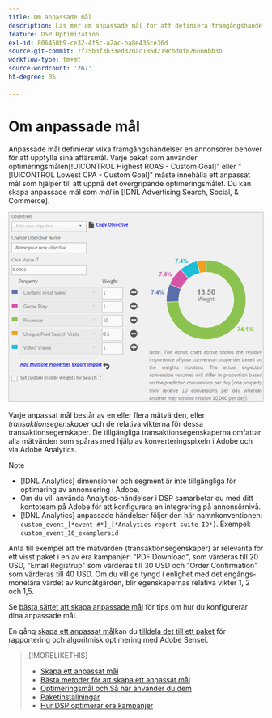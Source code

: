 ```yaml
---
title: Om anpassade mål
description: Läs mer om anpassade mål för att definiera framgångshändelser i paket som är optimerade för det lägsta CPA eller högsta ROAS.
feature: DSP Optimization
exl-id: 806450b9-ce32-4f5c-a2ac-ba8e435ce36d
source-git-commit: 7f35b3f3b33ed320ac186d219cbd0f826666bb3b
workflow-type: tm+mt
source-wordcount: '267'
ht-degree: 0%

---
```


# Om anpassade mål

Anpassade mål definierar vilka framgångshändelser en annonsörer behöver för att uppfylla sina affärsmål. Varje paket som använder optimeringsmålen[!UICONTROL Highest ROAS - Custom Goal]&quot; eller &quot;[!UICONTROL Lowest CPA - Custom Goal]&quot; måste innehålla ett anpassat mål som hjälper till att uppnå det övergripande optimeringsmålet. Du kan skapa anpassade mål som *mål* in [!DNL Advertising Search, Social, & Commerce].

![anpassade mål](/help/dsp/assets/objective-goals.png)

Varje anpassat mål består av en eller flera mätvärden, eller *transaktionsegenskaper* och de relativa vikterna för dessa transaktionsegenskaper. De tillgängliga transaktionsegenskaperna omfattar alla mätvärden som spåras med hjälp av konverteringspixeln i Adobe och via Adobe Analytics.

>[!NOTE]
>
>* [!DNL Analytics] dimensioner och segment är inte tillgängliga för optimering av annonsering i Adobe.
>* Om du vill använda Analytics-händelser i DSP samarbetar du med ditt kontoteam på Adobe för att konfigurera en integrering på annonsörnivå.
>* [!DNL Analytics] anpassade händelser följer den här namnkonventionen: `custom_event_[*event #*]_[*Analytics report suite ID*]`. Exempel: `custom_event_16_examplersid`


Anta till exempel att tre mätvärden (transaktionsegenskaper) är relevanta för ett visst paket i en av era kampanjer: &quot;PDF Download&quot;, som värderas till 20 USD, &quot;Email Registrup&quot; som värderas till 30 USD och &quot;Order Confirmation&quot; som värderas till 40 USD. Om du vill ge tyngd i enlighet med det engångs-monetära värdet av kundåtgärden, blir egenskapernas relativa vikter 1, 2 och 1,5.

Se [bästa sättet att skapa anpassade mål](custom-goal-best-practices.md) för tips om hur du konfigurerar dina anpassade mål.

En gång [skapa ett anpassat mål](custom-goal-create.md)kan du [tilldela det till ett paket](/help/dsp/campaign-management/packages/package-settings.md) för rapportering och algoritmisk optimering med Adobe Sensei.

>[!MORELIKETHIS]
>
>* [Skapa ett anpassat mål](custom-goal-create.md)
>* [Bästa metoder för att skapa ett anpassat mål](custom-goal-best-practices.md)
>* [Optimeringsmål och Så här använder du dem](optimization-goals.md)
>* [Paketinställningar](/help/dsp/campaign-management/packages/package-settings.md)
> * [Hur DSP optimerar era kampanjer](optimization-how-dsp-optimizes-campaigns.md)

